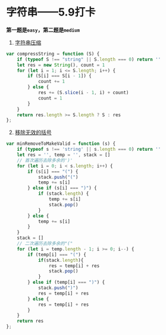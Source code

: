 # 字符串——5.9打卡

**第一题是`easy`，第二题是`medium`**

1. [字符串压缩](https://leetcode-cn.com/problems/compress-string-lcci/)

```javascript
var compressString = function (S) {
    if (typeof S !== "string" || S.length === 0) return ''
    let res = new String(), count = 1
    for (let i = 1; i <= S.length; i++) {
        if (S[i] === S[i - 1]) {
            count += 1
        } else {
            res += (S.slice(i - 1, i) + count)
            count = 1
        }
    }
    return res.length >= S.length ? S : res
};
```

2. [移除无效的括号](https://leetcode-cn.com/problems/minimum-remove-to-make-valid-parentheses/)

```javascript
var minRemoveToMakeValid = function (s) {
    if (typeof s !== 'string' || s.length === 0) return ''
    let res = '', temp = '', stack = []
    // 首次遍历去除多余的')'
    for (let i = 0; i < s.length; i++) {
        if (s[i] === "(") {
            stack.push("(")
            temp += s[i]
        } else if (s[i] === ")") {
            if (stack.length) {
                temp += s[i]
                stack.pop()
            }
        } else {
            temp += s[i]
        }
    }
    stack = []
    // 二次遍历去除多余的"("
    for (let i = temp.length - 1; i >= 0; i--) {
        if (temp[i] === "(") {
            if(stack.length){
                res = temp[i] + res
                stack.pop()
            }
        } else if (temp[i] === ")") {
            stack.push(")")
            res = temp[i] + res
        } else {
            res = temp[i] + res
        }   
    }
    return res
};
```

